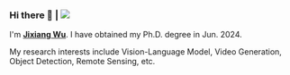 ### Hi there 👋 | ![](https://komarev.com/ghpvc/?username=Lausen-Ng)

I'm [**Jixiang Wu**](https://lausen-ng.github.io/). I have obtained my Ph.D. degree in Jun. 2024.

My research interests include Vision-Language Model, Video Generation, Object Detection, Remote Sensing, etc.

<!--![](https://github-readme-stats.vercel.app/api?username=Lausen-Ng)-->
